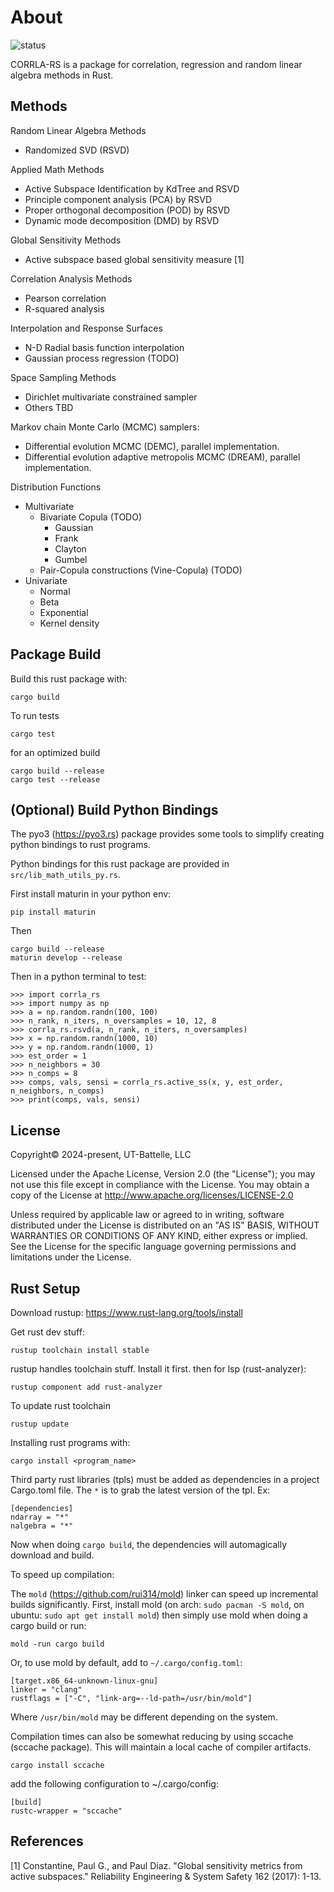 About
================

![status](https://github.com/wgurecky/CORRLA_RS/actions/workflows/rust.yml/badge.svg)

CORRLA-RS is a package for correlation, regression and random linear algebra methods in Rust.

Methods
---

Random Linear Algebra Methods

- Randomized SVD (RSVD)

Applied Math Methods

- Active Subspace Identification by KdTree and RSVD
- Principle component analysis (PCA) by RSVD
- Proper orthogonal decomposition (POD) by RSVD
- Dynamic mode decomposition (DMD) by RSVD

Global Sensitivity Methods

- Active subspace based global sensitivity measure [1]

Correlation Analysis Methods

- Pearson correlation
- R-squared analysis

Interpolation and Response Surfaces

- N-D Radial basis function interpolation
- Gaussian process regression (TODO)

Space Sampling Methods

- Dirichlet multivariate constrained sampler
- Others TBD

Markov chain Monte Carlo (MCMC) samplers:

- Differential evolution MCMC (DEMC), parallel implementation.
- Differential evolution adaptive metropolis MCMC (DREAM), parallel implementation.

Distribution Functions

- Multivariate
  - Bivariate Copula (TODO)
    - Gaussian
    - Frank
    - Clayton
    - Gumbel
  - Pair-Copula constructions (Vine-Copula) (TODO)
- Univariate
  - Normal
  - Beta
  - Exponential
  - Kernel density

Package Build
-------------

Build this rust package with:

    cargo build

To run tests

    cargo test

for an optimized build

    cargo build --release
    cargo test --release

(Optional) Build Python Bindings
--------------------------------

The pyo3 (https://pyo3.rs) package provides some tools to simplify creating python bindings to
rust programs.

Python bindings for this rust package are provided in `src/lib_math_utils_py.rs`.

First install maturin in your python env:

    pip install maturin

Then

    cargo build --release
    maturin develop --release

Then in a python terminal to test:

    >>> import corrla_rs
    >>> import numpy as np
    >>> a = np.random.randn(100, 100)
    >>> n_rank, n_iters, n_oversamples = 10, 12, 8
    >>> corrla_rs.rsvd(a, n_rank, n_iters, n_oversamples)
    >>> x = np.random.randn(1000, 10)
    >>> y = np.random.randn(1000, 1)
    >>> est_order = 1
    >>> n_neighbors = 30
    >>> n_comps = 8
    >>> comps, vals, sensi = corrla_rs.active_ss(x, y, est_order, n_neighbors, n_comps)
    >>> print(comps, vals, sensi)


License
-------

Copyright© 2024-present, UT-Battelle, LLC

Licensed under the Apache License, Version 2.0 (the "License");
you may not use this file except in compliance with the License.
You may obtain a copy of the License at http://www.apache.org/licenses/LICENSE-2.0

Unless required by applicable law or agreed to in writing, software
distributed under the License is distributed on an "AS IS" BASIS,
WITHOUT WARRANTIES OR CONDITIONS OF ANY KIND, either express or implied.
See the License for the specific language governing permissions and
limitations under the License.

Rust Setup
----------

Download rustup: https://www.rust-lang.org/tools/install

Get rust dev stuff:

    rustup toolchain install stable

rustup handles toolchain stuff.  Install it first.
then for lsp (rust-analyzer):

    rustup component add rust-analyzer

To update rust toolchain

    rustup update

Installing rust programs with:

    cargo install <program_name>

Third party rust libraries (tpls) must be added as dependencies in a project Cargo.toml file.
The `*` is to grab the latest version of the tpl. Ex:

    [dependencies]
    ndarray = "*"
    nalgebra = "*"

Now when doing `cargo build`, the dependencies will automagically download and build.


To speed up compilation:

The `mold` (https://github.com/rui314/mold) linker can speed up incremental builds significantly.  First, install mold (on arch: `sudo pacman -S mold`, on ubuntu: `sudo apt get install mold`) then simply use mold when doing a cargo build or run:

    mold -run cargo build

Or, to use mold by default, add to `~/.cargo/config.toml`:

    [target.x86_64-unknown-linux-gnu]
    linker = "clang"
    rustflags = ["-C", "link-arg=--ld-path=/usr/bin/mold"]

Where `/usr/bin/mold` may be different depending on the system.

Compilation times can also be somewhat reducing by using sccache (sccache package). This will maintain a local cache of compiler artifacts.

    cargo install sccache

add the following configuration to ~/.cargo/config:

    [build]
    rustc-wrapper = "sccache"

References
---

[1] Constantine, Paul G., and Paul Diaz. "Global sensitivity metrics from active subspaces." Reliability Engineering & System Safety 162 (2017): 1-13.
